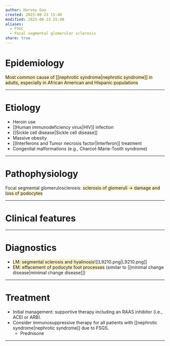```yaml
---
author: Harvey Guo
created: 2023-08-23 15:40
modified: 2023-08-23 15:40
aliases:
  - FSGC
  - Focal segmental glomerular sclerosis
share: true
---
```

# Epidemiology
<span style="background:rgba(240, 200, 0, 0.2)">Most common cause of [[nephrotic syndrome|nephrotic syndrome]] in adults, especially in African American and Hispanic populations</span>

---
# Etiology
- Heroin use
- [[Human immunodeficiency virus|HIV]] infection
- [[Sickle cell disease|Sickle cell disease]]
- Massive obesity
- [[Interferons and Tumor necrosis factor|Interferon]] treatment
- Congenital malformations (e.g., Charcot-Marie-Tooth syndrome)

---
# Pathophysiology
Focal segmental glomerulosclerosis: <span style="background:rgba(240, 200, 0, 0.2)">sclerosis of glomeruli → damage and loss of podocytes</span>

---
# Clinical features


---
# Diagnostics
- <span style="background:rgba(240, 200, 0, 0.2)">LM: segmental sclerosis and hyalinosis</span>![[L9210.png|L9210.png]]
- <span style="background:rgba(240, 200, 0, 0.2)">EM: effacement of podocyte foot processes</span> (similar to [[minimal change disease|minimal change disease]])

---
# Treatment
- Initial management: supportive therapy including an RAAS inhibitor (i.e., ACEI or ARB).
- Consider immunosuppressive therapy for all patients with [[nephrotic syndrome|nephrotic syndrome]] due to FSGS.
	- Prednisone

---
